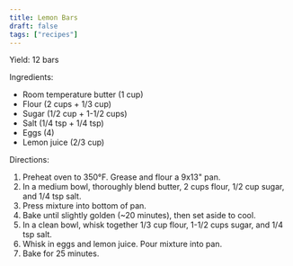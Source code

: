 ```yaml
---
title: Lemon Bars
draft: false
tags: ["recipes"]
---
```


Yield: 12 bars

Ingredients:
- Room temperature butter (1 cup)
- Flour (2 cups + 1/3 cup)
- Sugar (1/2 cup + 1-1/2 cups)
- Salt (1/4 tsp + 1/4 tsp)
- Eggs (4)
- Lemon juice (2/3 cup)

Directions:
1) Preheat oven to 350°F. Grease and flour a 9x13" pan.
2) In a medium bowl, thoroughly blend butter, 2 cups flour, 1/2 cup sugar, and 1/4 tsp salt.
3) Press mixture into bottom of pan.
4) Bake until slightly golden (~20 minutes), then set aside to cool.
5) In a clean bowl, whisk together 1/3 cup flour, 1-1/2 cups sugar, and 1/4 tsp salt.
6) Whisk in eggs and lemon juice. Pour mixture into pan.
7) Bake for 25 minutes.
